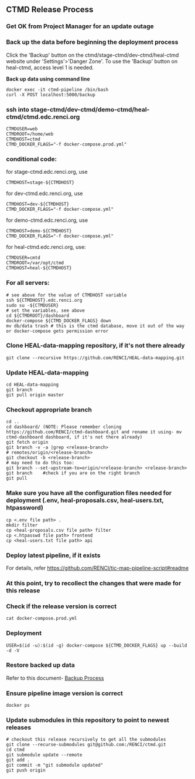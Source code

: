 ## CTMD Release Process

### Get OK from Project Manager for an update outage

### Back up the data before beginning the deployment process
Click the 'Backup' button on the ctmd/stage-ctmd/dev-ctmd/heal-ctmd website under 'Settings'>'Danger Zone'. To use the 'Backup' button on heal-ctmd, access level 1 is needed.

<b>Back up data using command line</b>
```
docker exec -it ctmd-pipeline /bin/bash
curl -X POST localhost:5000/backup
```

### ssh into stage-ctmd/dev-ctmd/demo-ctmd/heal-ctmd/ctmd.edc.renci.org
```
CTMDUSER=web
CTMDROOT=/home/web
CTMDHOST=ctmd
CTMD_DOCKER_FLAGS="-f docker-compose.prod.yml"
```
### conditional code:

for stage-ctmd.edc.renci.org, use 
```
CTMDHOST=stage-${CTMDHOST}
```
for dev-ctmd.edc.renci.org, use 
```
CTMDHOST=dev-${CTMDHOST}
CTMD_DOCKER_FLAGS="-f docker-compose.yml"
```
for demo-ctmd.edc.renci.org, use 
```
CTMDHOST=demo-${CTMDHOST}
CTMD_DOCKER_FLAGS="-f docker-compose.yml"
```
for heal-ctmd.edc.renci.org, use:
```
CTMDUSER=cmtd
CTMDROOT=/var/opt/ctmd
CTMDHOST=heal-${CTMDHOST}
```
### For all servers:
```
# see above for the value of CTMDHOST variable
ssh ${CTMDHOST}.edc.renci.org
sudo su -${CTMDUSER}
# set the variables, see above
cd ${CTMDROOT}/dashboard
docker-compose ${CTMD_DOCKER_FLAGS} down
mv db/data trash # this is the ctmd database, move it out of the way or docker-compose gets permission error
```
### Clone HEAL-data-mapping repository, if it's not there already
```
git clone --recursive https://github.com/RENCI/HEAL-data-mapping.git
```
### Update HEAL-data-mapping
```
cd HEAL-data-mapping
git branch
git pull origin master
```
### Checkout appropriate branch
```
cd ..
cd dashboard/ (NOTE: Please remember cloning https://github.com/RENCI/ctmd-dashboard.git and rename it using- mv ctmd-dashboard dashboard, if it's not there already)
git fetch origin
git branch -v -a |grep <release-branch>
# remotes/origin/<release-branch>
git checkout -b <release-branch>
# may need to do this too:
git branch --set-upstream-to=origin/<release-branch> <release-branch>
git branch    #check if you are on the right branch
git pull
```
### Make sure you have all the configuration files needed for deployment (.env, heal-proposals.csv, heal-users.txt, htpassword)
```
cp <.env file path> .
mkdir filter
cp <heal-proposals.csv file path> filter
cp <.htpasswd file path> frontend
cp <heal-users.txt file path> api
```

### Deploy latest pipeline, if it exists
For details, refer https://github.com/RENCI/tic-map-pipeline-script#readme

### At this point, try to recollect the changes that were made for this release

### Check if the release version is correct
```
cat docker-compose.prod.yml
```
### Deployment
```
USER=$(id -u):$(id -g) docker-compose ${CTMD_DOCKER_FLAGS} up --build -d -V
```
### Restore backed up data
Refer to this document- [Backup Process](https://github.com/RENCI/ctmd/blob/main/doc/BackupProcess.md)

### Ensure pipeline image version is correct
```
docker ps
```
### Update submodules in this repository to point to newest releases
```
# checkout this release recursively to get all the submodules
git clone --recurse-submodules git@github.com:/RENCI/ctmd.git
cd ctmd
git submodule update --remote
git add .
git commit -m "git submodule updated"
git push origin
```
